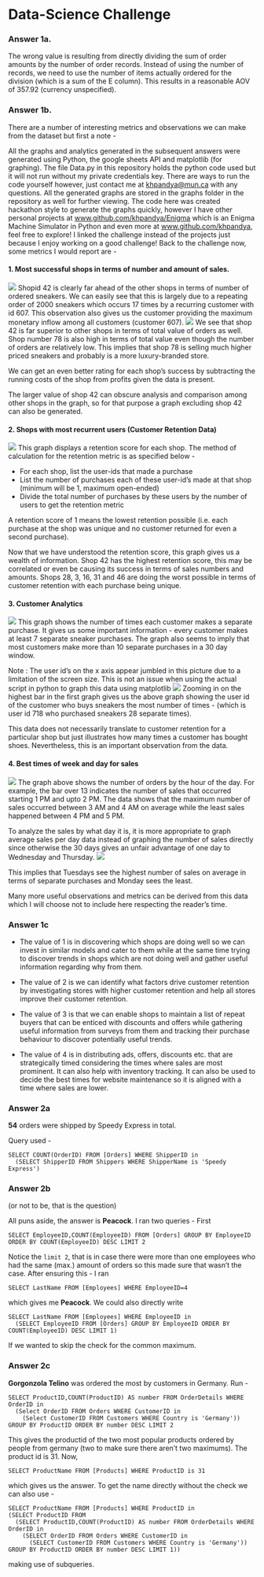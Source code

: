 # Data-Science Challenge

### Answer 1a.
The wrong value is resulting from directly dividing the sum of order amounts by the number of order records. Instead of using the number of records, we need to use the number of items actually ordered for the division (which is a sum of the E column). This results in a reasonable AOV of 357.92 (currency unspecified).
### Answer 1b.
There are a number of interesting metrics and observations we can make from the dataset but first a note -

All the graphs and analytics generated in the subsequent answers were generated using Python, the google sheets API and matplotlib (for graphing). 
The file Data.py in this repository holds the python code used but it will not run without my private credentials key. There are ways to run the code yourself however, 
just contact me at khpandya@mun.ca with any questions. 
All the generated graphs are stored in the graphs folder in the repository as well for further viewing. The code here was created hackathon style to generate the graphs quickly, however I have other personal projects at www.github.com/khpandya/Enigma which is an Enigma Machine Simulator in Python and even more at www.github.com/khpandya, feel free to explore! I linked the challenge instead of the projects just because I enjoy working on a good challenge! Back to the challenge now, some metrics I would report are -
#### 1. Most successful shops in terms of number and amount of sales. 
![](graphs/OrdersbyShop.png)
Shopid 42 is clearly far ahead of the other shops in terms of number of ordered sneakers. We can easily see that this is largely due to a repeating order of 2000 sneakers which occurs 17 times by a recurring customer with id 607. This observation also gives us the customer providing the maximum monetary inflow among all customers (customer 607).
![](graphs/OrderVolume.png)
We see that shop 42 is far superior to other shops in terms of total value of orders as well. Shop number 78 is also high in terms of total value even though the number of orders are relatively low. This implies that shop 78 is selling much higher priced sneakers and probably is a more luxury-branded store.

We can get an even better rating for each shop’s success by subtracting the running costs of the shop from profits given the data is present.

The larger value of shop 42 can obscure analysis and comparison among other shops in the graph, so for that purpose a graph excluding shop 42 can also be generated. 
#### 2. Shops with most recurrent users (Customer Retention Data)
![](graphs/CustomerRetention.png)
This graph displays a retention score for each shop.
The method of calculation for the retention metric is as specified below -

- For each shop, list the user-ids that made a purchase
- List the number of purchases each of these user-id’s made at that shop (minimum will be 1, maximum open-ended)
- Divide the total number of purchases by these users by the number of users to get the retention metric

A retention score of 1 means the lowest retention possible (i.e. each purchase at the shop was unique and no customer returned for even a second purchase).

Now that we have understood the retention score, this graph gives us a wealth of information. Shop 42 has the highest retention score, this may be correlated or even be causing its success in terms of sales numbers and amounts. Shops 28, 3, 16, 31 and 46 are doing the worst possible in terms of customer retention with each purchase being unique. 
#### 3. Customer Analytics
![](graphs/PurchasesbyCustomer.png)
This graph shows the number of times each customer makes a separate purchase. 
It gives us some important information - every customer makes at least 7 separate sneaker purchases. The graph also seems to imply that most customers make more than 10 separate purchases in a 30 day window.

Note : The user id’s on the x axis appear jumbled in this picture due to a limitation of the screen size. This is not an issue when using the actual script in python to graph this data using matplotlib
![](graphs/MaxPurchases.png)
Zooming in on the highest bar in the first graph gives us the above graph showing the user id of the customer who buys sneakers the most number of times - (which is user id 718 who purchased sneakers 28 separate times). 

This data does not necessarily translate to customer retention for a particular shop but just illustrates how many times a customer has bought shoes. Nevertheless, this is an important observation from the data.
#### 4. Best times of week and day for sales
![](graphs/SalesByHour.png)
The graph above shows the number of orders by the hour of the day. For example, the bar over 13 indicates the number of sales that occurred starting 1 PM and upto 2 PM. The data shows that the maximum number of sales occurred between 3 AM and 4 AM on average while the least sales happened between 4 PM and 5 PM. 

To analyze the sales by what day it is, it is more appropriate to graph average sales per day data instead of graphing the number of sales directly since otherwise the 30 days gives an unfair advantage of one day to Wednesday and Thursday.
![](graphs/SalesbyDay.png)

This implies that Tuesdays see the highest number of sales on average in terms of separate purchases and Monday sees the least.

Many more useful observations and metrics can be derived from this data which I will choose not to include here respecting the reader’s time.
### Answer 1c
- The value of 1 is in discovering which shops are doing well so we can invest in similar models and cater to them while at the same time trying to discover trends in shops which are not doing well and gather useful information regarding why from them.

- The value of 2 is we can identify what factors drive customer retention by investigating stores with higher customer retention and help all stores improve their customer retention.

- The value of 3 is that we can enable shops to maintain a list of repeat buyers that can be enticed with discounts and offers while gathering useful information from surveys from them and tracking their purchase behaviour to discover potentially useful trends.

- The value of 4 is in distributing ads, offers, discounts etc. that are strategically timed considering the times where sales are most prominent. It can also help with inventory tracking. It can also be used to decide the best times for website maintenance so it is aligned with a time where sales are lower.

### Answer 2a
**54** orders were shipped by Speedy Express in total.

Query used - 
```
SELECT COUNT(OrderID) FROM [Orders] WHERE ShipperID in 
  (SELECT ShipperID FROM Shippers WHERE ShipperName is 'Speedy Express')
```
### Answer 2b 
(or not to be, that is the question)

All puns aside, the answer is **Peacock**.
I ran two queries - First
```
SELECT EmployeeID,COUNT(EmployeeID) FROM [Orders] GROUP BY EmployeeID ORDER BY COUNT(EmployeeID) DESC LIMIT 2
```
Notice the `limit 2`, that is in case there were more than one employees who had the same (max.) amount of orders so this made sure that wasn’t the case. After ensuring this - I ran
```
SELECT LastName FROM [Employees] WHERE EmployeeID=4
```
which gives me **Peacock**.
We could also directly write 
```
SELECT LastName FROM [Employees] WHERE EmployeeID in 
  (SELECT EmployeeID FROM [Orders] GROUP BY EmployeeID ORDER BY COUNT(EmployeeID) DESC LIMIT 1)
```
If we wanted to skip the check for the common maximum.
### Answer 2c
**Gorgonzola Telino** was ordered the most by customers in Germany.
Run -
```
SELECT ProductID,COUNT(ProductID) AS number FROM OrderDetails WHERE OrderID in 
  (Select OrderID FROM Orders WHERE CustomerID in 
    (Select CustomerID FROM Customers WHERE Country is 'Germany')) 
GROUP BY ProductID ORDER BY number DESC LIMIT 2
```
This gives the productid of the two most popular products ordered by people from germany (two to make sure there aren’t two maximums). The product id is 31.
Now,
```
SELECT ProductName FROM [Products] WHERE ProductID is 31
```
which gives us the answer.
To get the name directly without the check we can also use -
```
SELECT ProductName FROM [Products] WHERE ProductID in 
(SELECT ProductID FROM 
  (SELECT ProductID,COUNT(ProductID) AS number FROM OrderDetails WHERE OrderID in 
    (SELECT OrderID FROM Orders WHERE CustomerID in 
      (SELECT CustomerID FROM Customers WHERE Country is 'Germany')) 
GROUP BY ProductID ORDER BY number DESC LIMIT 1))
```
making use of subqueries.


